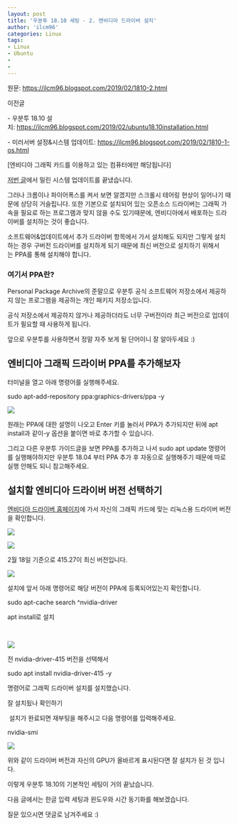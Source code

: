 ```yaml
---
layout: post
title: '우분투 18.10 세팅 - 2. 엔비디아 드라이버 설치'
author: 'ilcm96'
categories: Linux
tags:
- Linux
- Ubuntu
-
- 
---
```



<script> location.href='https://cafe.naver.com/develoid/852223' ; </script>

<p>원문:&nbsp;<a href="https://ilcm96.blogspot.com/2019/02/1810-2.html">https://ilcm96.blogspot.com/2019/02/1810-2.html</a></p>
<p>이전글</p>
<p>- 우분투 18.10 설치:&nbsp;<a href="https://ilcm96.blogspot.com/2019/02/ubuntu18.10installation.html">https://ilcm96.blogspot.com/2019/02/ubuntu18.10installation.html</a></p>
<p>- 미러서버 설정&amp;시스템 업데이트:&nbsp;<a href="https://ilcm96.blogspot.com/2019/02/1810-1-os.html">https://ilcm96.blogspot.com/2019/02/1810-1-os.html</a></p>
<p></p>
<p>[엔비디아 그래픽 카드를 이용하고 있는 컴퓨터에만 해당됩니다]</p>
<p><a href="https://ilcm96.blogspot.com/2019/02/1810-1-os.html">저번 글</a>에서 밀린 시스템 업데이트를 끝냈습니다.</p>
<p>그러나 크롬이나 파이어폭스를 켜서 보면 알겠지만 스크롤시 테어링 현상이 일어나기 때문에 상당히 거슬립니다. 또한 기본으로 설치되어 있는 오픈소스 드라이버는 그래픽 가속을 필요로 하는 프로그램과 맞지 않을 수도 있기때문에, 엔비디아에서 배포하는 드라이버를 설치하는 것이 좋습니다.</p>
<p>소프트웨어&amp;업데이트에서 추가 드라이버 항목에서 가서 설치해도 되지만 그렇게 설치하는 경우 구버전 드라이버를 설치하게 되기 때문에 최신 버전으로 설치하기 위해서는&nbsp;PPA를 통해 설치해야 합니다.</p>
<h3 >여기서 PPA란?</h3><p>Personal&nbsp;Package&nbsp;Archive의 준말으로 우분투 공식 소프트웨어 저장소에서 제공하지 않는 프로그램을 제공하는 개인 패키지 저장소입니다.</p>
<p>공식 저장소에서 제공하지 않거나 제공하더라도 너무 구버전이라 최근 버전으로 업데이트가 필요할 때 사용하게 됩니다.</p>
<p>앞으로 우분투를 사용하면서 정말 자주 보게 될 단어이니 잘 알아두세요 :)</p>
<h2 >엔비디아 그래픽 드라이버 PPA를 추가해보자</h2><p>터미널을 열고 아래 명령어를 실행해주세요.</p>
<p>sudo apt-add-repository ppa:graphics-drivers/ppa -y</p>
<p><a href="https://4.bp.blogspot.com/-GtMGPTTCuHg/XGaMRa6usmI/AAAAAAAAOkc/tKvzO6neiS8_cb5sU0pvcFBU51HZEOelACLcBGAs/s1600/%25EC%258A%25A4%25ED%2581%25AC%25EB%25A6%25B0%25EC%2583%25B7%252C%2B2019-02-11%2B18-58-44.png"><img src="https://dthumb-phinf.pstatic.net/?src=%22https%3A%2F%2F4.bp.blogspot.com%2F-GtMGPTTCuHg%2FXGaMRa6usmI%2FAAAAAAAAOkc%2FtKvzO6neiS8_cb5sU0pvcFBU51HZEOelACLcBGAs%2Fs1600%2F%2525EC%25258A%2525A4%2525ED%252581%2525AC%2525EB%2525A6%2525B0%2525EC%252583%2525B7%25252C%252B2019-02-11%252B18-58-44.png%22&amp;type=cafe_wa740"></a></p>
<p>원래는 PPA에 대한 설명이 나오고 Enter 키를 눌러서 PPA가 추가되지만 뒤에&nbsp;apt install과 같이-y 옵션을 붙이면 바로 추가할 수 있습니다.</p>
<p>그리고 다른 우분투 가이드글을 보면 PPA를 추가하고 나서&nbsp;sudo apt update&nbsp;명령어를 실행해야하지만&nbsp;우분투 18.04 부터 PPA 추가 후 자동으로 실행해주기 때문에 따로 실행 안해도 되니 참고해주세요.</p>
<h2 >설치할 엔비디아 드라이버 버전 선택하기</h2><p><a href="https://www.nvidia.co.kr/Download/Find.aspx?lang=kr">엔비디아 드라이버 홈페이지</a>에 가서 자신의 그래픽 카드에 맞는 리눅스용 드라이버 버전을 확인합니다.</p>
<p><a href="http://3.bp.blogspot.com/-JCCg9uqtO34/XGp-nU21KCI/AAAAAAAAOqY/jG0GeIWnzbIHFIDKT9ekkqTuy3MO6ae0ACK4BGAYYCw/s1600/%25EC%258A%25A4%25ED%2581%25AC%25EB%25A6%25B0%25EC%2583%25B7%252C%2B2019-02-18%2B18-43-33.png"><img src="https://dthumb-phinf.pstatic.net/?src=%22https%3A%2F%2F3.bp.blogspot.com%2F-JCCg9uqtO34%2FXGp-nU21KCI%2FAAAAAAAAOqY%2FjG0GeIWnzbIHFIDKT9ekkqTuy3MO6ae0ACK4BGAYYCw%2Fs1600%2F%2525EC%25258A%2525A4%2525ED%252581%2525AC%2525EB%2525A6%2525B0%2525EC%252583%2525B7%25252C%252B2019-02-18%252B18-43-33.png%22&amp;type=cafe_wa740"></a></p>
<p><a href="http://3.bp.blogspot.com/-x4yH_TDihQg/XGp_JzBnK0I/AAAAAAAAOrc/p8VI7aamrW895QnYRuFx-ctE4Bli-y4zwCK4BGAYYCw/s1600/%25EC%258A%25A4%25ED%2581%25AC%25EB%25A6%25B0%25EC%2583%25B7%252C%2B2019-02-18%2B18-47-03.png"><img src="https://dthumb-phinf.pstatic.net/?src=%22https%3A%2F%2F3.bp.blogspot.com%2F-x4yH_TDihQg%2FXGp_JzBnK0I%2FAAAAAAAAOrc%2Fp8VI7aamrW895QnYRuFx-ctE4Bli-y4zwCK4BGAYYCw%2Fs1600%2F%2525EC%25258A%2525A4%2525ED%252581%2525AC%2525EB%2525A6%2525B0%2525EC%252583%2525B7%25252C%252B2019-02-18%252B18-47-03.png%22&amp;type=cafe_wa740"></a></p>
<p>2월 18일 기준으로 415.27이 최신 버전입니다.</p>
<p><a href="https://2.bp.blogspot.com/-huMaBcPXm7c/XGaMRcWMI6I/AAAAAAAAOkY/PSmydHvGT1g4NfMOdMeoZIpmLe5zAYhOwCLcBGAs/s1600/%25EC%258A%25A4%25ED%2581%25AC%25EB%25A6%25B0%25EC%2583%25B7%252C%2B2019-02-11%2B18-59-01.png"><img src="https://dthumb-phinf.pstatic.net/?src=%22https%3A%2F%2F2.bp.blogspot.com%2F-huMaBcPXm7c%2FXGaMRcWMI6I%2FAAAAAAAAOkY%2FPSmydHvGT1g4NfMOdMeoZIpmLe5zAYhOwCLcBGAs%2Fs1600%2F%2525EC%25258A%2525A4%2525ED%252581%2525AC%2525EB%2525A6%2525B0%2525EC%252583%2525B7%25252C%252B2019-02-11%252B18-59-01.png%22&amp;type=cafe_wa740"></a></p>
<p>설치에 앞서 아래 명령어로 해당 버전이 PPA에 등록되어있는지 확인합니다.</p>
<p>sudo apt-cache search ^nvidia-driver</p>
<p>apt install로 설치</p>
<p>&nbsp;</p>
<p><a href="https://3.bp.blogspot.com/-z14lCLwi4DU/XGaMRYiANMI/AAAAAAAAOkU/JfmQ57ZNkIQW7lH75NaXvFAt8_IUn1O3ACLcBGAs/s1600/%25EC%258A%25A4%25ED%2581%25AC%25EB%25A6%25B0%25EC%2583%25B7%252C%2B2019-02-11%2B19-00-31.png"><img src="https://dthumb-phinf.pstatic.net/?src=%22https%3A%2F%2F3.bp.blogspot.com%2F-z14lCLwi4DU%2FXGaMRYiANMI%2FAAAAAAAAOkU%2FJfmQ57ZNkIQW7lH75NaXvFAt8_IUn1O3ACLcBGAs%2Fs1600%2F%2525EC%25258A%2525A4%2525ED%252581%2525AC%2525EB%2525A6%2525B0%2525EC%252583%2525B7%25252C%252B2019-02-11%252B19-00-31.png%22&amp;type=cafe_wa740"></a></p>
<p>전 nvidia-driver-415 버전을 선택해서</p>
<p>sudo apt install&nbsp;nvidia-driver-415 -y</p>
<p>명령어로 그래픽 드라이버 설치를 설치했습니다.</p>
<p>잘 설치됬나 확인하기</p>
<p>&nbsp;설치가 완료되면 재부팅을 해주시고 다음 명령어를 입력해주세요.</p>
<p>nvidia-smi</p>
<p><a href="https://3.bp.blogspot.com/-DGYwyDr4MNk/XGaMSPOS_bI/AAAAAAAAOkg/6QZVJRDjePIUAI2VPPcwQOIub-tl0HnngCLcBGAs/s1600/%25EC%258A%25A4%25ED%2581%25AC%25EB%25A6%25B0%25EC%2583%25B7%252C%2B2019-02-12%2B19-26-15.png"><img src="https://dthumb-phinf.pstatic.net/?src=%22https%3A%2F%2F3.bp.blogspot.com%2F-DGYwyDr4MNk%2FXGaMSPOS_bI%2FAAAAAAAAOkg%2F6QZVJRDjePIUAI2VPPcwQOIub-tl0HnngCLcBGAs%2Fs1600%2F%2525EC%25258A%2525A4%2525ED%252581%2525AC%2525EB%2525A6%2525B0%2525EC%252583%2525B7%25252C%252B2019-02-12%252B19-26-15.png%22&amp;type=cafe_wa740"></a></p>
<p>위와 같이 드라이버 버전과 자신의 GPU가 올바르게 표시된다면 잘 설치가 된 것 입니다.</p>
<p>이렇게 우분투 18.10의 기본적인 세팅이 거의 끝났습니다.</p>
<p>다음 글에서는 한글 입력 세팅과 윈도우와 시간 동기화를 해보겠습니다.</p>
<p>질문 있으시면 댓글로 남겨주세요 :)</p>


